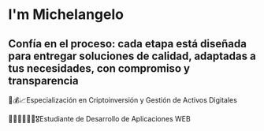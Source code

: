 # I'm Michelangelo

Confía en el proceso: cada etapa está diseñada para entregar soluciones de calidad, adaptadas a tus necesidades, con compromiso y transparencia
-----------------------------------------------------------------------------------------------------------------------------------
💸💰📈Especialización en Criptoinversión y Gestión de Activos Digitales

👨🏻‍🎓👨🏻‍💻🎖️Estudiante de Desarrollo de Aplicaciones WEB
